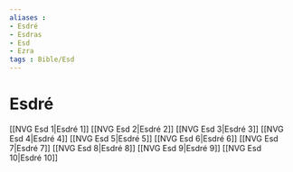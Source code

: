 ```yaml
---
aliases : 
- Esdré
- Esdras
- Esd
- Ezra
tags : Bible/Esd
---
```


# Esdré

[[NVG Esd 1|Esdré 1]]
[[NVG Esd 2|Esdré 2]]
[[NVG Esd 3|Esdré 3]]
[[NVG Esd 4|Esdré 4]]
[[NVG Esd 5|Esdré 5]]
[[NVG Esd 6|Esdré 6]]
[[NVG Esd 7|Esdré 7]]
[[NVG Esd 8|Esdré 8]]
[[NVG Esd 9|Esdré 9]]
[[NVG Esd 10|Esdré 10]]
